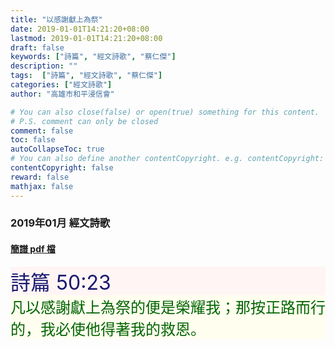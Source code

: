 ```yaml
---
title: "以感謝獻上為祭"
date: 2019-01-01T14:21:20+08:00
lastmod: 2019-01-01T14:21:20+08:00
draft: false
keywords: ["詩篇", "經文詩歌", "蔡仁傑"]
description: ""
tags:  ["詩篇", "經文詩歌", "蔡仁傑"]
categories: ["經文詩歌"]
author: "高雄市和平浸信會"

# You can also close(false) or open(true) something for this content.
# P.S. comment can only be closed
comment: false
toc: false
autoCollapseToc: true
# You can also define another contentCopyright. e.g. contentCopyright: "This is another copyright."
contentCopyright: false
reward: false
mathjax: false
---
```


### 2019年01月 經文詩歌

#### [簡譜 pdf 檔](/pdf-h/h201901.pdf "以感謝獻上為祭")

<div style="background-color:#FFF5F5"><font size="6", color="#191970">
詩篇 50:23
</font>
</div>

<div style="background-color:#FFFEEF"><font size="5", color="#006400">
凡以感謝獻上為祭的便是榮耀我；那按正路而行的，我必使他得著我的救恩。
</font>
</div>